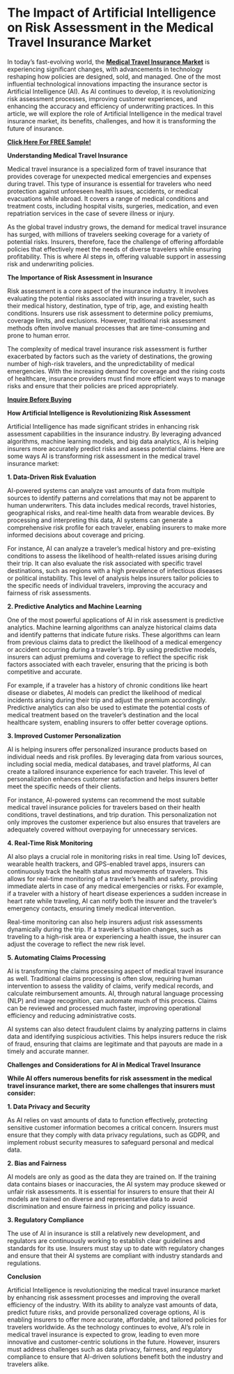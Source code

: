 # The Impact of Artificial Intelligence on Risk Assessment in the Medical Travel Insurance Market

In today’s fast-evolving world, the **[Medical Travel Insurance Market](https://www.nextmsc.com/report/medical-travel-insurance-market-bf3002)** is experiencing significant changes, with advancements in technology reshaping how policies are designed, sold, and managed. One of the most influential technological innovations impacting the insurance sector is Artificial Intelligence (AI). As AI continues to develop, it is revolutionizing risk assessment processes, improving customer experiences, and enhancing the accuracy and efficiency of underwriting practices. In this article, we will explore the role of Artificial Intelligence in the medical travel insurance market, its benefits, challenges, and how it is transforming the future of insurance.

**[Click Here For FREE Sample!](https://www.nextmsc.com/medical-travel-insurance-market-bf3002/request-sample)**

**Understanding Medical Travel Insurance**

Medical travel insurance is a specialized form of travel insurance that provides coverage for unexpected medical emergencies and expenses during travel. This type of insurance is essential for travelers who need protection against unforeseen health issues, accidents, or medical evacuations while abroad. It covers a range of medical conditions and treatment costs, including hospital visits, surgeries, medication, and even repatriation services in the case of severe illness or injury.

As the global travel industry grows, the demand for medical travel insurance has surged, with millions of travelers seeking coverage for a variety of potential risks. Insurers, therefore, face the challenge of offering affordable policies that effectively meet the needs of diverse travelers while ensuring profitability. This is where AI steps in, offering valuable support in assessing risk and underwriting policies.

**The Importance of Risk Assessment in Insurance**

Risk assessment is a core aspect of the insurance industry. It involves evaluating the potential risks associated with insuring a traveler, such as their medical history, destination, type of trip, age, and existing health conditions. Insurers use risk assessment to determine policy premiums, coverage limits, and exclusions. However, traditional risk assessment methods often involve manual processes that are time-consuming and prone to human error.

The complexity of medical travel insurance risk assessment is further exacerbated by factors such as the variety of destinations, the growing number of high-risk travelers, and the unpredictability of medical emergencies. With the increasing demand for coverage and the rising costs of healthcare, insurance providers must find more efficient ways to manage risks and ensure that their policies are priced appropriately.

**[Inquire Before Buying](https://www.nextmsc.com/medical-travel-insurance-market-bf3002/inquire-before-buying)**

**How Artificial Intelligence is Revolutionizing Risk Assessment**

Artificial Intelligence has made significant strides in enhancing risk assessment capabilities in the insurance industry. By leveraging advanced algorithms, machine learning models, and big data analytics, AI is helping insurers more accurately predict risks and assess potential claims. Here are some ways AI is transforming risk assessment in the medical travel insurance market:

**1. Data-Driven Risk Evaluation**

AI-powered systems can analyze vast amounts of data from multiple sources to identify patterns and correlations that may not be apparent to human underwriters. This data includes medical records, travel histories, geographical risks, and real-time health data from wearable devices. By processing and interpreting this data, AI systems can generate a comprehensive risk profile for each traveler, enabling insurers to make more informed decisions about coverage and pricing.

For instance, AI can analyze a traveler’s medical history and pre-existing conditions to assess the likelihood of health-related issues arising during their trip. It can also evaluate the risk associated with specific travel destinations, such as regions with a high prevalence of infectious diseases or political instability. This level of analysis helps insurers tailor policies to the specific needs of individual travelers, improving the accuracy and fairness of risk assessments.

**2. Predictive Analytics and Machine Learning**

One of the most powerful applications of AI in risk assessment is predictive analytics. Machine learning algorithms can analyze historical claims data and identify patterns that indicate future risks. These algorithms can learn from previous claims data to predict the likelihood of a medical emergency or accident occurring during a traveler’s trip. By using predictive models, insurers can adjust premiums and coverage to reflect the specific risk factors associated with each traveler, ensuring that the pricing is both competitive and accurate.

For example, if a traveler has a history of chronic conditions like heart disease or diabetes, AI models can predict the likelihood of medical incidents arising during their trip and adjust the premium accordingly. Predictive analytics can also be used to estimate the potential costs of medical treatment based on the traveler’s destination and the local healthcare system, enabling insurers to offer better coverage options.

**3. Improved Customer Personalization**

AI is helping insurers offer personalized insurance products based on individual needs and risk profiles. By leveraging data from various sources, including social media, medical databases, and travel platforms, AI can create a tailored insurance experience for each traveler. This level of personalization enhances customer satisfaction and helps insurers better meet the specific needs of their clients.

For instance, AI-powered systems can recommend the most suitable medical travel insurance policies for travelers based on their health conditions, travel destinations, and trip duration. This personalization not only improves the customer experience but also ensures that travelers are adequately covered without overpaying for unnecessary services.

**4. Real-Time Risk Monitoring**

AI also plays a crucial role in monitoring risks in real time. Using IoT devices, wearable health trackers, and GPS-enabled travel apps, insurers can continuously track the health status and movements of travelers. This allows for real-time monitoring of a traveler’s health and safety, providing immediate alerts in case of any medical emergencies or risks. For example, if a traveler with a history of heart disease experiences a sudden increase in heart rate while traveling, AI can notify both the insurer and the traveler’s emergency contacts, ensuring timely medical intervention.

Real-time monitoring can also help insurers adjust risk assessments dynamically during the trip. If a traveler’s situation changes, such as traveling to a high-risk area or experiencing a health issue, the insurer can adjust the coverage to reflect the new risk level.

**5. Automating Claims Processing**

AI is transforming the claims processing aspect of medical travel insurance as well. Traditional claims processing is often slow, requiring human intervention to assess the validity of claims, verify medical records, and calculate reimbursement amounts. AI, through natural language processing (NLP) and image recognition, can automate much of this process. Claims can be reviewed and processed much faster, improving operational efficiency and reducing administrative costs.

AI systems can also detect fraudulent claims by analyzing patterns in claims data and identifying suspicious activities. This helps insurers reduce the risk of fraud, ensuring that claims are legitimate and that payouts are made in a timely and accurate manner.

**Challenges and Considerations for AI in Medical Travel Insurance**

**While AI offers numerous benefits for risk assessment in the medical travel insurance market, there are some challenges that insurers must consider:**

**1. Data Privacy and Security**

As AI relies on vast amounts of data to function effectively, protecting sensitive customer information becomes a critical concern. Insurers must ensure that they comply with data privacy regulations, such as GDPR, and implement robust security measures to safeguard personal and medical data.

**2. Bias and Fairness**

AI models are only as good as the data they are trained on. If the training data contains biases or inaccuracies, the AI system may produce skewed or unfair risk assessments. It is essential for insurers to ensure that their AI models are trained on diverse and representative data to avoid discrimination and ensure fairness in pricing and policy issuance.

**3. Regulatory Compliance**

The use of AI in insurance is still a relatively new development, and regulators are continuously working to establish clear guidelines and standards for its use. Insurers must stay up to date with regulatory changes and ensure that their AI systems are compliant with industry standards and regulations.

**Conclusion**

Artificial Intelligence is revolutionizing the medical travel insurance market by enhancing risk assessment processes and improving the overall efficiency of the industry. With its ability to analyze vast amounts of data, predict future risks, and provide personalized coverage options, AI is enabling insurers to offer more accurate, affordable, and tailored policies for travelers worldwide. As the technology continues to evolve, AI’s role in medical travel insurance is expected to grow, leading to even more innovative and customer-centric solutions in the future. However, insurers must address challenges such as data privacy, fairness, and regulatory compliance to ensure that AI-driven solutions benefit both the industry and travelers alike.

